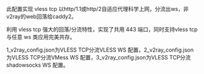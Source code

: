 此配置实现 vless tcp 以http/1.1或http/2自适应代理科学上网，分流出ws，非v2ray的web回落给caddy2。

利用 vless tcp 强大的回落/分流特性，实现了共用 443 端口，同时支持vless tcp与任意 ws 类应用完美共存。

1_v2ray_config.json为VLESS TCP分流VLESS WS 配置，2_v2ray_config.json为VLESS TCP分流VMess WS 配置，3_v2ray_config.json为VLESS TCP分流shadowsocks WS 配置。
